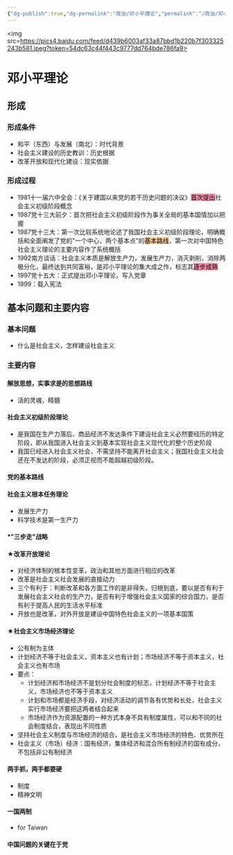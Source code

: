 ```yaml
---
{"dg-publish":true,"dg-permalink":"政治/邓小平理论","permalink":"/政治/邓小平理论/","dgHomeLink":true,"dgPassFrontmatter":false}
---
```







<img src=https://pics4.baidu.com/feed/d439b6003af33a87bbd1b220b7f303325243b581.jpeg?token=54dc63c44f443c9777dd764bde786fa9>
# 邓小平理论

## 形成

### 形成条件
- 和平（东西）与发展（南北）：时代背景
- 社会主义建设的历史教训：历史根据
- 改革开放和现代化建设：现实依据

### 形成过程
- 1981十一届六中全会：《关于建国以来党的若干历史问题的决议》<mark style="background: #FF5582A6;">首次提出</mark>社会主义初级阶段概念
- 1987党十三大前夕：首次把社会主义初级阶段作为事关全局的基本国情加以把握
- 1987党十三大：第一次比较系统地论述了我国社会主义初级阶段理论，明确概括和全面阐发了党的"一个中心，两个基本点"的<mark style="background: #FFB86CA6;">基本路线</mark>，第一次对中国特色社会主义理论的主要内容作了系统概括
- 1992南方谈话：社会主义本质是解放生产力，发展生产力，消灭剥削，消除两极分化，最终达到共同富裕，是邓小平理论的集大成之作，标志其<mark style="background: #FF5582A6;">逐步成熟</mark> 
- 1997党十五大：正式提出邓小平理论，写入党章
- 1999：载入宪法

## 基本问题和主要内容

### 基本问题
- 什么是社会主义，怎样建设社会主义

### 主要内容

#### 解放思想，实事求是的思想路线
- 活的灵魂，精髓

#### 社会主义初级阶段理论
- 是我国在生产力落后、商品经济不发达条件下建设社会主义必然要经历的特定阶段，即从我国进入社会主义到基本实现社会主义现代化的整个历史阶段
- 我国已经进入社会主义社会，不需坚持不能离开社会主义；我国社会主义社会还在不发达的阶段，必须正视而不能超越初级阶段。

#### 党的基本路线

#### 社会主义根本任务理论
- 发展生产力
- 科学技术是第一生产力

#### *"三步走"战略

#### $\bigstar$改革开放理论
- 对经济体制的根本性变革，政治和其他方面进行相应的改革
- 改革是社会主义社会发展的直接动力
- 三个有利于：判断改革和各方面工作的是非得失，归根到底，要以是否有利于发展社会主义社会的生产力，是否有利于增强社会主义国家的综合国力，是否有利于提高人民的生活水平标准
- 开放也是改革，对外开放是建设中国特色社会主义的一项基本国策

#### $\bigstar$社会主义市场经济理论
- 公有制为主体
- 计划经济不等于社会主义，资本主义也有计划；市场经济不等于资本主义，社会主义也有市场
- 要点：
	- 计划经济和市场经济不是划分社会制度的标志，计划经济不等于社会主义，市场经济也不等于资本主义
	- 计划和市场都是经济手段，对经济活动的调节各有优势和长处，社会主义实行市场经济要把这两者结合起来
	- 市场经济作为资源配置的一种方式本身不具有制度属性，可以和不同的社会制度结合，表现出不同性质
- 坚持社会主义制度与市场经济的结合，是社会主义市场经济的特色、优势所在
- 社会主义（市场）经济：国有经济，集体经济和混合所有制经济的国有成分，不包括非公有制经济


#### 两手抓，两手都要硬
- 制度
- 精神文明

#### 一国两制
- for Taiwan

#### 中国问题的关键在于党